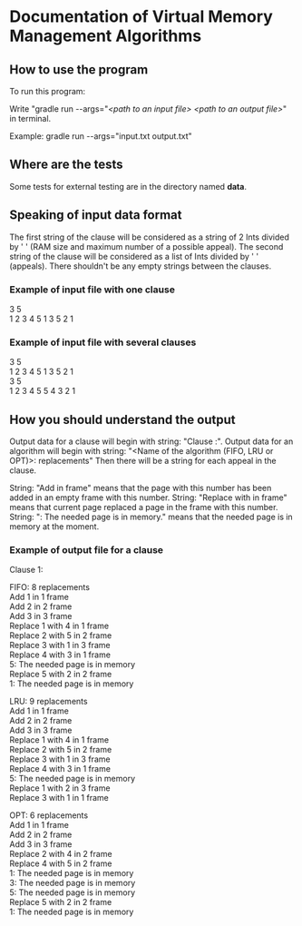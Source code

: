# Documentation of Virtual Memory Management Algorithms

## How to use the program

To run this program:

Write "gradle run --args="*\<path to an input file\>* *\<path to an output file\>*" in terminal.

Example: gradle run --args="input.txt output.txt"

## Where are the tests

Some tests for external testing are in the directory named **data**.

## Speaking of input data format

The first string of the clause will be considered as a string of 2 Ints divided by ' ' (RAM size and maximum number of a possible appeal).
The second string of the clause will be considered as a list of Ints divided by ' ' (appeals).
There shouldn't be any empty strings between the clauses.

### Example of input file with one clause

3 5\
1 2 3 4 5 1 3 5 2 1

### Example of input file with several clauses

3 5\
1 2 3 4 5 1 3 5 2 1\
3 5\
1 2 3 4 5 5 4 3 2 1

## How you should understand the output

Output data for a clause will begin with string: "Clause <Number of the clause in input>:".
Output data for an algorithm will begin with string: "<Name of the algorithm (FIFO, LRU or OPT)>: <Number of replacements> replacements"
Then there will be a string for each appeal in the clause.

String: "Add <Number of the page> in <Number of the frame> frame" means that the page with this number has been added in an empty frame with this number.
String: "Replace <Number of the replaced page> with <Number of the current page> in <Number of the frame> frame" means that current page replaced a page in the frame with this number.
String: "<Number of the page>: The needed page is in memory." means that the needed page is in memory at the moment.

### Example of output file for a clause

Clause 1:

FIFO: 8 replacements\
Add 1 in 1 frame\
Add 2 in 2 frame\
Add 3 in 3 frame\
Replace 1 with 4 in 1 frame\
Replace 2 with 5 in 2 frame\
Replace 3 with 1 in 3 frame\
Replace 4 with 3 in 1 frame\
5: The needed page is in memory\
Replace 5 with 2 in 2 frame\
1: The needed page is in memory

LRU: 9 replacements\
Add 1 in 1 frame\
Add 2 in 2 frame\
Add 3 in 3 frame\
Replace 1 with 4 in 1 frame\
Replace 2 with 5 in 2 frame\
Replace 3 with 1 in 3 frame\
Replace 4 with 3 in 1 frame\
5: The needed page is in memory\
Replace 1 with 2 in 3 frame\
Replace 3 with 1 in 1 frame

OPT: 6 replacements\
Add 1 in 1 frame\
Add 2 in 2 frame\
Add 3 in 3 frame\
Replace 2 with 4 in 2 frame\
Replace 4 with 5 in 2 frame\
1: The needed page is in memory\
3: The needed page is in memory\
5: The needed page is in memory\
Replace 5 with 2 in 2 frame\
1: The needed page is in memory